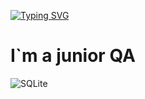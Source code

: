 [![Typing SVG](https://readme-typing-svg.herokuapp.com?font=Press+Start+2P&size=26&pause=1000&color=38C2FF&background=000000&center=true&vCenter=true&width=800&height=80&lines=Hi%2C+i%60m+Serj)](https://git.io/typing-svg)

# I`m a junior QA
<!--
**SammanSmith/SammanSmith** is a ✨ _special_ ✨ repository because its `README.md` (this file) appears on your GitHub profile.

Here are some ideas to get you started:

- 🔭 I’m currently working on ...
- 🌱 I’m currently learning ...
- 👯 I’m looking to collaborate on ...
- 🤔 I’m looking for help with ...
- 💬 Ask me about ...
- 📫 How to reach me: ...
- 😄 Pronouns: ...
- ⚡ Fun fact: ...
-->


![SQLite](https://img.shields.io/badge/sqlite-%2307405e.svg?style=for-the-badge&logo=sqlite&logoColor=white)
